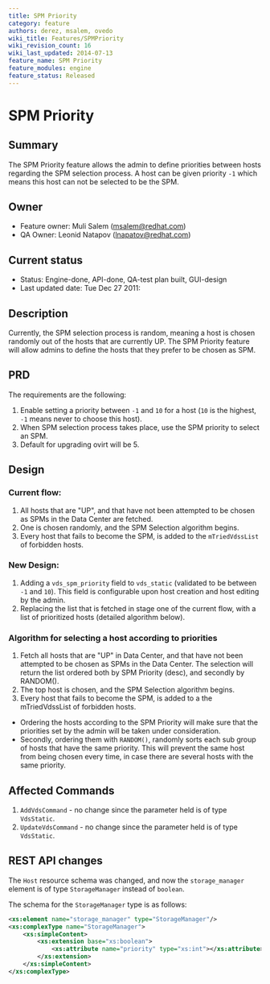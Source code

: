 ```yaml
---
title: SPM Priority
category: feature
authors: derez, msalem, ovedo
wiki_title: Features/SPMPriority
wiki_revision_count: 16
wiki_last_updated: 2014-07-13
feature_name: SPM Priority
feature_modules: engine
feature_status: Released
---
```


# SPM Priority

## Summary

The SPM Priority feature allows the admin to define priorities between hosts regarding the SPM selection process. A host can be given priority `-1` which means this host can not be selected to be the SPM.

## Owner

* Feature owner: Muli Salem (<msalem@redhat.com>)
* QA Owner: Leonid Natapov (<lnapatov@redhat.com>)

## Current status

*   Status: Engine-done, API-done, QA-test plan built, GUI-design
*   Last updated date: Tue Dec 27 2011:

## Description

Currently, the SPM selection process is random, meaning a host is chosen randomly out of the hosts that are currently UP. The SPM Priority feature will allow admins to define the hosts that they prefer to be chosen as SPM.

## PRD

The requirements are the following:

1.  Enable setting a priority between `-1` and `10` for a host (`10` is the highest, `-1` means never to choose this host).
2.  When SPM selection process takes place, use the SPM priority to select an SPM.
3.  Default for upgrading ovirt will be 5.

## Design

### Current flow:

1.  All hosts that are "UP", and that have not been attempted to be chosen as SPMs in the Data Center are fetched.
2.  One is chosen randomly, and the SPM Selection algorithm begins.
3.  Every host that fails to become the SPM, is added to the `mTriedVdssList` of forbidden hosts.

### New Design:

1.  Adding a `vds_spm_priority` field to `vds_static` (validated to be between `-1` and `10`). This field is configurable upon host creation and host editing by the admin.
2.  Replacing the list that is fetched in stage one of the current flow, with a list of prioritized hosts (detailed algorithm below).

### Algorithm for selecting a host according to priorities

1.  Fetch all hosts that are "UP" in Data Center, and that have not been attempted to be chosen as SPMs in the Data Center. The selection will return the list ordered both by SPM Priority (desc), and secondly by RANDOM().
2.  The top host is chosen, and the SPM Selection algorithm begins.
3.  Every host that fails to become the SPM, is added to a the mTriedVdssList of forbidden hosts.

*   Ordering the hosts according to the SPM Priority will make sure that the priorities set by the admin will be taken under consideration.
*   Secondly, ordering them with `RANDOM()`, randomly sorts each sub group of hosts that have the same priority. This will prevent the same host from being chosen every time, in case there are several hosts with the same priority.

## Affected Commands

1.  `AddVdsCommand` - no change since the parameter held is of type `VdsStatic`.
2.  `UpdateVdsCommand` - no change since the parameter held is of type `VdsStatic`.

## REST API changes

The `Host` resource schema was changed, and now the `storage_manager` element is of type `StorageManager` instead of `boolean`.

The schema for the `StorageManager` type is as follows:

```xml
<xs:element name="storage_manager" type="StorageManager"/>
<xs:complexType name="StorageManager">
    <xs:simpleContent>
        <xs:extension base="xs:boolean">
            <xs:attribute name="priority" type="xs:int"></xs:attribute>
        </xs:extension>
    </xs:simpleContent>
</xs:complexType>
```
